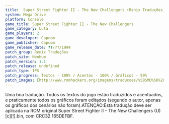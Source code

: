 ```yaml
---
title:  Super Street Fighter II - The New Challengers (Renix Traduções)
system: Mega Drive
platform: Console
game_title: Super Street Fighter II - The New Challengers
game_category: Luta
game_players: 2
game_developer: Capcom
game_publisher: Capcom
game_release_date: ??/??/1994
patch_group: Renix Traduções
patch_site: Nenhum
patch_version: 1.1
patch_release: undefined
patch_type: IPS
patch_progress: Textos - 100% / Acentos - 100% / Gráficos - 99%
patch_images: [http://www.romhackers.org/imagens/traducoes/%5BSMD%5D%20Super%20Street%20Fighter%20II%20-%20The%20New%20Challengers%20-%20Renix%20-%201.png,http://www.romhackers.org/imagens/traducoes/%5BSMD%5D%20Super%20Street%20Fighter%20II%20-%20The%20New%20Challengers%20-%20Renix%20-%202.png,http://www.romhackers.org/imagens/traducoes/%5BSMD%5D%20Super%20Street%20Fighter%20II%20-%20The%20New%20Challengers%20-%20Renix%20-%203.png]
---
```

Uma boa tradução. Todos os textos do jogo estão traduzidos e acentuados, e praticamente todos os gráficos foram editados (segundo o autor, apenas os gráficos dos cenários não foram).ATENÇÃO:Esta tradução deve ser aplicada na ROM original Super Street Fighter II - The New Challengers (U) [c][!].bin, com CRC32 165DEFBF.